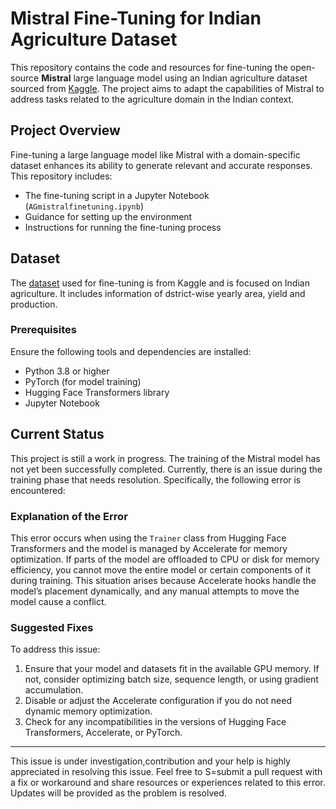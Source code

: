 # Mistral Fine-Tuning for Indian Agriculture Dataset

This repository contains the code and resources for fine-tuning the open-source **Mistral** large language model using an Indian agriculture dataset sourced from [Kaggle](https://www.kaggle.com). The project aims to adapt the capabilities of Mistral to address tasks related to the agriculture domain in the Indian context.

## Project Overview

Fine-tuning a large language model like Mistral with a domain-specific dataset enhances its ability to generate relevant and accurate responses. This repository includes:
- The fine-tuning script in a Jupyter Notebook (`AGmistralfinetuning.ipynb`)
- Guidance for setting up the environment
- Instructions for running the fine-tuning process

## Dataset

The [dataset](https://www.kaggle.com/datasets/vineetkukreti/indian-agriculture-dataset) used for fine-tuning is from Kaggle and is focused on Indian agriculture. It includes information of dstrict-wise yearly area, yield and production.


### Prerequisites

Ensure the following tools and dependencies are installed:

- Python 3.8 or higher
- PyTorch (for model training)
- Hugging Face Transformers library
- Jupyter Notebook

## Current Status

This project is still a work in progress. The training of the Mistral model has not yet been successfully completed. Currently, there is an issue during the training phase that needs resolution. Specifically, the following error is encountered:  


### Explanation of the Error

This error occurs when using the `Trainer` class from Hugging Face Transformers and the model is managed by Accelerate for memory optimization. If parts of the model are offloaded to CPU or disk for memory efficiency, you cannot move the entire model or certain components of it during training. This situation arises because Accelerate hooks handle the model’s placement dynamically, and any manual attempts to move the model cause a conflict.

### Suggested Fixes

To address this issue:
1. Ensure that your model and datasets fit in the available GPU memory. If not, consider optimizing batch size, sequence length, or using gradient accumulation.
2. Disable or adjust the Accelerate configuration if you do not need dynamic memory optimization.
3. Check for any incompatibilities in the versions of Hugging Face Transformers, Accelerate, or PyTorch.

---

This issue is under investigation,contribution and your help is highly appreciated in resolving this issue. Feel free to S=submit a pull request with a fix or workaround and
share resources or experiences related to this error. Updates will be provided as the problem is resolved.
